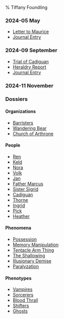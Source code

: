 % Tiffany Foundling

<!---
Autogenerated File: edits will be overwritten
-->



### 2024-05 May
- [Letter to Maurice](/2024-05_May/Letter_to_Maurice/index.html)
- [Journal Entry](/2024-05_May/Journal_Entry/index.html)

### 2024-09 September
- [Trial of Cadiguan](/2024-09_September/Trial_of_Cadiguan/index.html)
- [Heraldry Report](/2024-09_September/Heraldry_Report/index.html)
- [Journal Entry](/2024-09_September/Journal_Entry/index.html)

### 2024-11 November

### Dossiers
#### Organizations
- [Barristers](/Dossiers/Organizations/Barristers/index.html)
- [Wandering Bear](/Dossiers/Organizations/Wandering_Bear/index.html)
- [Church of Arthrone](/Dossiers/Organizations/Church_of_Arthrone/index.html)
#### People
- [Ren](/Dossiers/People/Ren/index.html)
- [Keld](/Dossiers/People/Keld/index.html)
- [Nora](/Dossiers/People/Nora/index.html)
- [Volk](/Dossiers/People/Volk/index.html)
- [Jan](/Dossiers/People/Jan/index.html)
- [Father Marcus](/Dossiers/People/Father_Marcus/index.html)
- [Sister Sigrid](/Dossiers/People/Sister_Sigrid/index.html)
- [Cadiguan](/Dossiers/People/Cadiguan/index.html)
- [Thorne](/Dossiers/People/Thorne/index.html)
- [Ingrid](/Dossiers/People/Ingrid/index.html)
- [Pick](/Dossiers/People/Pick/index.html)
- [Heather](/Dossiers/People/Heather/index.html)
#### Phenomena
- [Possession](/Dossiers/Phenomena/Possession/index.html)
- [Memory Manipulation](/Dossiers/Phenomena/Memory_Manipulation/index.html)
- [Tentacle Arm Thing](/Dossiers/Phenomena/Tentacle_Arm_Thing/index.html)
- [The Shallowing](/Dossiers/Phenomena/The_Shallowing/index.html)
- [Illusionary Demise](/Dossiers/Phenomena/Illusionary_Demise/index.html)
- [Paralyzation](/Dossiers/Phenomena/Paralyzation/index.html)
#### Phenotypes
- [Vampires](/Dossiers/Phenotypes/Vampires/index.html)
- [Sorcerers](/Dossiers/Phenotypes/Sorcerers/index.html)
- [Blood Thrall](/Dossiers/Phenotypes/Blood_Thrall/index.html)
- [Shifters](/Dossiers/Phenotypes/Shifters/index.html)
- [Ghosts](/Dossiers/Phenotypes/Ghosts/index.html)
